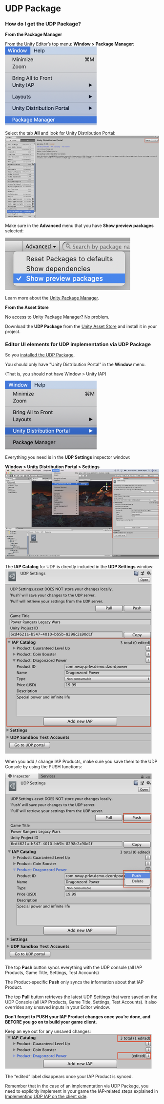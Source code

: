 # UDP Package

### How do I get the UDP Package?

**From the Package Manager**

From the Unity Editor’s top menu: **Window > Package Manager:**
![img](images/image_49.png)

Select the tab **All** and look for Unity Distribution Portal:
![img](images/image_50.png)

Make sure in the **Advanced** menu that you have **Show preview packages** selected:

![img](images/image_77.png)

Learn more about the [Unity Package Manager](https://docs.unity3d.com/Packages/com.unity.package-manager-ui@2.1/manual/index.html).

**From the Asset Store**

No access to Unity Package Manager? No problem. 

Download the **UDP Package** from the [Unity Asset Store](https://assetstore.unity.com/packages/add-ons/services/billing/unity-distribution-portal-138507) and install it in your project.

### Editor UI elements for UDP implementation via UDP Package

So you [installed the UDP Package](UDP_Package.md).

You should only have "Unity Distribution Portal" in the **Window** menu.

(That is, you should not have Window > Unity IAP)

![img](images/image_51.png)

Everything you need is in the **UDP Settings** inspector window:

**Window > Unity Distribution Portal > Settings**
![img](images/image_52.png)

The **IAP Catalog** for UDP is directly included in the **UDP Settings** window:
![img](images/image_53.png)

When you add / change IAP Products, make sure you save them to the UDP Console by using the PUSH functions:

![img](images/image_54.png)

The top **Push** button syncs everything with the UDP console (all IAP Products, Game Title, Settings, Test Accounts)

The Product-specific **Push** only syncs the information about that IAP Product.

The top **Pull** button retrieves the latest UDP Settings that were saved on the UDP Console (all IAP Products, Game Title, Settings, Test Accounts). It also overrides any unsaved inputs in your Editor window.

**Don’t forget to PUSH your IAP Product changes once you’re done, and BEFORE you go on to build your game client.**

Keep an eye out for any unsaved changes:
![img](images/image_55.png)

The “edited” label disappears once your IAP Product is synced.

Remember that in the case of an implementation via UDP Package, you need to explicitly implement in your game the IAP-related steps explained in [Implementing UDP IAP on the client side](Client-side_implementation_of_UDP.md).

